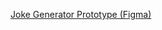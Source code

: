 [Joke Generator Prototype (Figma)](https://www.figma.com/proto/nr0MN4KlfznDEzJrNAoWuN/Joke-Generator?node-id=3-2&p=f&t=iq5NMJhUNUFK11BJ-0&scaling=scale-down&content-scaling=fixed&page-id=1%3A6054&starting-point-node-id=3%3A2)
